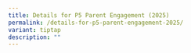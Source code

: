 ```yaml
---
title: Details for P5 Parent Engagement (2025)
permalink: /details-for-p5-parent-engagement-2025/
variant: tiptap
description: ""
---
```

